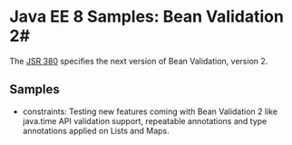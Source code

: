 # Java EE 8 Samples: Bean Validation 2#

The [JSR 380](https://www.jcp.org/en/jsr/detail?id=380) specifies the next version of Bean Validation, version 2. 

## Samples ##

 - constraints:
        Testing new features coming with Bean Validation 2 like java.time API validation support, repeatable annotations and type annotations applied on Lists and Maps. 